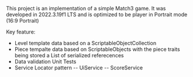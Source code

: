 This project is an implementation of a simple Match3 game. It was developed in 2022.3.19f1 LTS and is optimized to be player in Portrait mode (16:9 Portrait)

Key feature:
- Level template data based on a ScriptableObjectCollection
- Piece tempalte data based on ScriptableObjects with the piece traits being stored a List of serialized referecences
- Data validation Unit Tests
- Service Locator pattern
  -- UiService
  -- ScoreService
